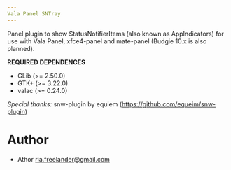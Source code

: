 ```yaml
---
Vala Panel SNTray
---
```

Panel plugin to show StatusNotifierItems (also known as AppIndicators) for use with Vala Panel, xfce4-panel and mate-panel (Budgie 10.x is also planned). 

**REQUIRED DEPENDENCES**

 * GLib (>= 2.50.0)
 * GTK+ (>= 3.22.0)
 * valac (>= 0.24.0)
 
 *Special thanks:*
 snw-plugin by equiem (https://github.com/equeim/snw-plugin)

Author
===
 * Athor <ria.freelander@gmail.com>
